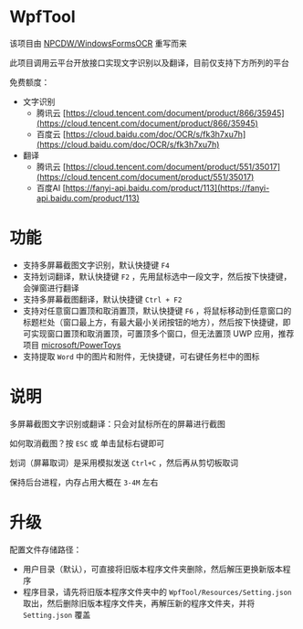 # WpfTool

该项目由 [NPCDW/WindowsFormsOCR](https://github.com/NPCDW/WindowsFormsOCR) 重写而来

此项目调用云平台开放接口实现文字识别以及翻译，目前仅支持下方所列的平台

免费额度：
- 文字识别
    - 腾讯云 [https://cloud.tencent.com/document/product/866/35945](https://cloud.tencent.com/document/product/866/35945)
    - 百度云 [https://cloud.baidu.com/doc/OCR/s/fk3h7xu7h](https://cloud.baidu.com/doc/OCR/s/fk3h7xu7h)
- 翻译
    - 腾讯云 [https://cloud.tencent.com/document/product/551/35017](https://cloud.tencent.com/document/product/551/35017)
    - 百度AI [https://fanyi-api.baidu.com/product/113](https://fanyi-api.baidu.com/product/113)

# 功能

* 支持多屏幕截图文字识别，默认快捷键 `F4`
* 支持划词翻译，默认快捷键 `F2` ，先用鼠标选中一段文字，然后按下快捷键，会弹窗进行翻译
* 支持多屏幕截图翻译，默认快捷键 `Ctrl + F2`
* 支持对任意窗口置顶和取消置顶，默认快捷键 `F6` ，将鼠标移动到任意窗口的标题栏处（窗口最上方，有最大最小关闭按钮的地方），然后按下快捷键，即可实现窗口置顶和取消置顶，可置顶多个窗口，但无法置顶 UWP 应用，推荐项目 [microsoft/PowerToys](https://github.com/microsoft/PowerToys)
* 支持提取 `Word` 中的图片和附件，无快捷键，可右键任务栏中的图标

# 说明

多屏幕截图文字识别或翻译：只会对鼠标所在的屏幕进行截图

如何取消截图？按 `ESC` 或 单击鼠标右键即可

划词（屏幕取词）是采用模拟发送 `Ctrl+C` ，然后再从剪切板取词

保持后台进程，内存占用大概在 `3-4M` 左右

# 升级

配置文件存储路径：
- 用户目录（默认），可直接将旧版本程序文件夹删除，然后解压更换新版本程序
- 程序目录，请先将旧版本程序文件夹中的 `WpfTool/Resources/Setting.json` 取出，然后删除旧版本程序文件夹，再解压新的程序文件夹，并将 `Setting.json` 覆盖